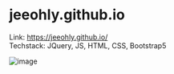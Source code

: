 # jeeohly.github.io

Link: https://jeeohly.github.io/<br />
Techstack: JQuery, JS, HTML, CSS, Bootstrap5

![image](https://user-images.githubusercontent.com/29128251/193606415-7ff76022-6ad1-4e3b-afed-3e50b0097230.png)
